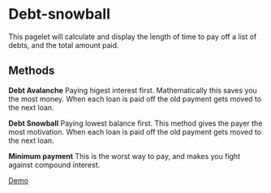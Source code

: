# Debt-snowball
This pagelet will calculate and display the length of time to pay off a list of debts, and the total amount paid.

## Methods

**Debt Avalanche**
Paying higest interest first. Mathematically this saves you the most money. When each loan is paid off the old payment gets moved to the next loan.

**Debt Snowball**
Paying lowest balance first. This method gives the payer the most motivation. When each loan is paid off the old payment gets moved to the next loan.

**Minimum payment**
This is the worst way to pay, and makes you fight against compound interest.

[Demo](http://www.learnedwealth.com/calc)